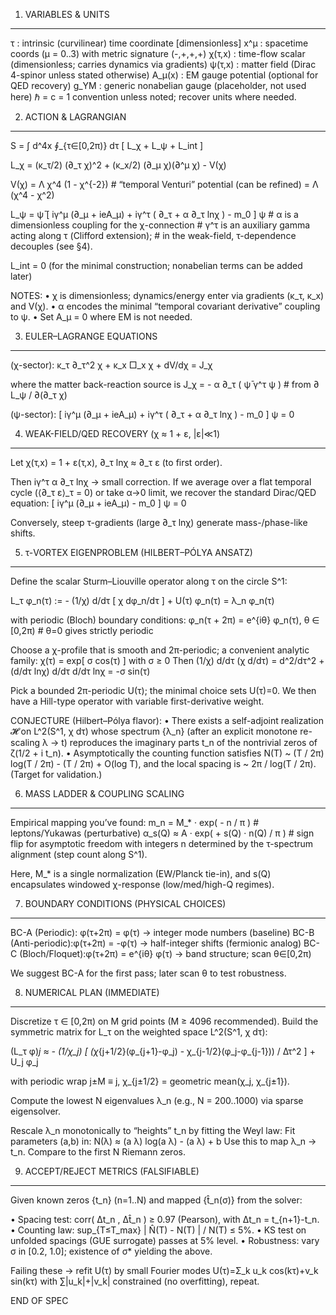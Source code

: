 1) VARIABLES & UNITS
------------------------------------------------------------
τ        : intrinsic (curvilinear) time coordinate [dimensionless]
x^μ      : spacetime coords (μ = 0..3) with metric signature (-,+,+,+)
χ(τ,x)   : time-flow scalar (dimensionless; carries dynamics via gradients)
ψ(τ,x)   : matter field (Dirac 4-spinor unless stated otherwise)
A_μ(x)   : EM gauge potential (optional for QED recovery)
g_YM     : generic nonabelian gauge (placeholder, not used here)
ℏ = c = 1 convention unless noted; recover units where needed.

2) ACTION & LAGRANGIAN
------------------------------------------------------------
S = ∫ d^4x ∮_{τ∈[0,2π)} dτ  [  L_χ  +  L_ψ  +  L_int  ]

L_χ   =  (κ_τ/2) (∂_τ χ)^2  +  (κ_x/2) (∂_μ χ)(∂^μ χ)  -  V(χ)

V(χ)  =  Λ χ^4 (1 - χ^{-2})      # “temporal Venturi” potential (can be refined)
        = Λ (χ^4 - χ^2)

L_ψ   =  ψ̄ [ iγ^μ (∂_μ + ieA_μ)  +  iγ^τ ( ∂_τ + α ∂_τ lnχ )  -  m_0 ] ψ
        # α is a dimensionless coupling for the χ-connection
        # γ^τ is an auxiliary gamma acting along τ (Clifford extension);
        # in the weak-field, τ-dependence decouples (see §4).

L_int = 0  (for the minimal construction; nonabelian terms can be added later)

NOTES:
• χ is dimensionless; dynamics/energy enter via gradients (κ_τ, κ_x) and V(χ).
• α encodes the minimal “temporal covariant derivative” coupling to ψ.
• Set A_μ = 0 where EM is not needed.

3) EULER–LAGRANGE EQUATIONS
------------------------------------------------------------
(χ-sector):
   κ_τ ∂_τ^2 χ  +  κ_x □_x χ  +  dV/dχ  =  J_χ

where the matter back-reaction source is
   J_χ  =  - α ∂_τ ( ψ̄ γ^τ ψ )        # from ∂ L_ψ / ∂(∂_τ χ)

(ψ-sector):
   [ iγ^μ (∂_μ + ieA_μ) + iγ^τ ( ∂_τ + α ∂_τ lnχ ) - m_0 ] ψ = 0

4) WEAK-FIELD/QED RECOVERY (χ ≈ 1 + ε, |ε|≪1)
------------------------------------------------------------
Let χ(τ,x) = 1 + ε(τ,x),  ∂_τ lnχ ≈ ∂_τ ε  (to first order).

Then
   iγ^τ α ∂_τ lnχ → small correction.
If we average over a flat temporal cycle (⟨∂_τ ε⟩_τ = 0) or take α→0 limit,
we recover the standard Dirac/QED equation:
   [ iγ^μ (∂_μ + ieA_μ) - m_0 ] ψ = 0

Conversely, steep τ-gradients (large ∂_τ lnχ) generate mass-/phase-like shifts.

5) τ-VORTEX EIGENPROBLEM (HILBERT–PÓLYA ANSATZ)
------------------------------------------------------------
Define the scalar Sturm–Liouville operator along τ on the circle S^1:

   L_τ φ_n(τ)  :=  - (1/χ) d/dτ [ χ dφ_n/dτ ]  +  U(τ) φ_n(τ)  =  λ_n φ_n(τ)

with periodic (Bloch) boundary conditions:
   φ_n(τ + 2π) = e^{iθ} φ_n(τ),   θ ∈ [0,2π)       # θ=0 gives strictly periodic

Choose a χ-profile that is smooth and 2π-periodic; a convenient analytic family:
   χ(τ) = exp[ σ cos(τ) ]       with σ ≥ 0
Then
   (1/χ) d/dτ (χ d/dτ) = d^2/dτ^2 + (d/dτ lnχ) d/dτ
   d/dτ lnχ = -σ sin(τ)

Pick a bounded 2π-periodic U(τ); the minimal choice sets U(τ)=0.
We then have a Hill-type operator with variable first-derivative weight.

CONJECTURE (Hilbert–Pólya flavor):
• There exists a self-adjoint realization 𝓗 on L^2(S^1, χ dτ) whose spectrum
  {λ_n} (after an explicit monotone re-scaling λ → t) reproduces the
  imaginary parts t_n of the nontrivial zeros of ζ(1/2 + i t_n).
• Asymptotically the counting function satisfies
     N(T) ~ (T / 2π) log(T / 2π) - (T / 2π) + O(log T),
  and the local spacing is ~ 2π / log(T / 2π).  (Target for validation.)

6) MASS LADDER & COUPLING SCALING
------------------------------------------------------------
Empirical mapping you’ve found:
   m_n = M_* · exp( - n / π )                      # leptons/Yukawas (perturbative)
   α_s(Q) ≈ A · exp( + s(Q) · n(Q) / π )          # sign flip for asymptotic freedom
with integers n determined by the τ-spectrum alignment (step count along S^1).

Here, M_* is a single normalization (EW/Planck tie-in), and s(Q) encapsulates
windowed χ-response (low/med/high-Q regimes).

7) BOUNDARY CONDITIONS (PHYSICAL CHOICES)
------------------------------------------------------------
BC-A (Periodic):     φ(τ+2π) =  φ(τ)       → integer mode numbers (baseline)
BC-B (Anti-periodic):φ(τ+2π) = -φ(τ)       → half-integer shifts (fermionic analog)
BC-C (Bloch/Floquet):φ(τ+2π) = e^{iθ} φ(τ) → band structure; scan θ∈[0,2π)

We suggest BC-A for the first pass; later scan θ to test robustness.

8) NUMERICAL PLAN (IMMEDIATE)
------------------------------------------------------------
Discretize τ ∈ [0,2π) on M grid points (M ≥ 4096 recommended).
Build the symmetric matrix for L_τ on the weighted space L^2(S^1, χ dτ):

   (L_τ φ)_j ≈ - (1/χ_j) [ (χ_{j+1/2}(φ_{j+1}-φ_j) - χ_{j-1/2}(φ_j-φ_{j-1})) / Δτ^2 ]
                + U_j φ_j

with periodic wrap j±M ≡ j,  χ_{j±1/2} = geometric mean(χ_j, χ_{j±1}).

Compute the lowest N eigenvalues λ_n (e.g., N = 200..1000) via sparse eigensolver.

Rescale λ_n monotonically to “heights” t_n by fitting the Weyl law:
   Fit parameters (a,b) in:  N(λ) ≈ (a λ) log(a λ) - (a λ) + b
Use this to map λ_n → t_n.  Compare to the first N Riemann zeros.

9) ACCEPT/REJECT METRICS (FALSIFIABLE)
------------------------------------------------------------
Given known zeros {t_n} (n=1..N) and mapped {t̂_n(σ)} from the solver:

• Spacing test: corr( Δt_n , Δt̂_n ) ≥ 0.97 (Pearson), with Δt_n = t_{n+1}-t_n.
• Counting law: sup_{T≤T_max} | N̂(T) - N(T) | / N(T) ≤ 5%.
• KS test on unfolded spacings (GUE surrogate) passes at 5% level.
• Robustness: vary σ in [0.2, 1.0]; existence of σ* yielding the above.

Failing these → refit U(τ) by small Fourier modes U(τ)=Σ_k u_k cos(kτ)+v_k sin(kτ)
with ∑|u_k|+|v_k| constrained (no overfitting), repeat.

END OF SPEC
